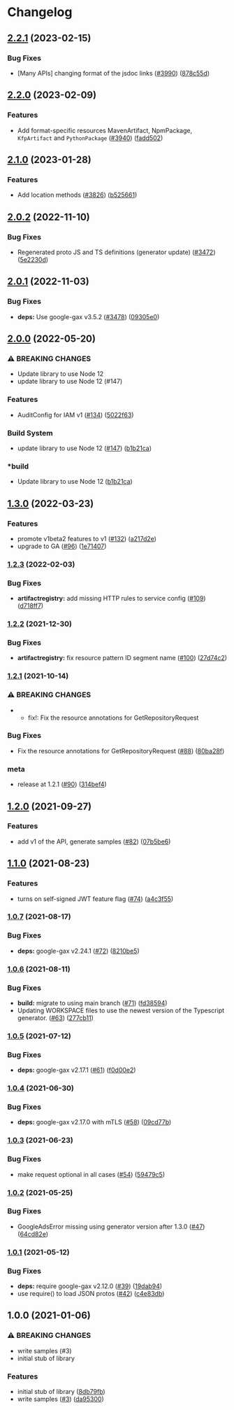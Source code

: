 # Changelog

## [2.2.1](https://github.com/googleapis/google-cloud-node/compare/artifact-registry-v2.2.0...artifact-registry-v2.2.1) (2023-02-15)


### Bug Fixes

* [Many APIs] changing format of the jsdoc links ([#3990](https://github.com/googleapis/google-cloud-node/issues/3990)) ([878c55d](https://github.com/googleapis/google-cloud-node/commit/878c55d62af7e41e8d5050b081e4b79202b1b9cc))

## [2.2.0](https://github.com/googleapis/google-cloud-node/compare/artifact-registry-v2.1.0...artifact-registry-v2.2.0) (2023-02-09)


### Features

* Add format-specific resources MavenArtifact, NpmPackage, `KfpArtifact` and `PythonPackage` ([#3940](https://github.com/googleapis/google-cloud-node/issues/3940)) ([fadd502](https://github.com/googleapis/google-cloud-node/commit/fadd502bd91d470528abec33871776ab1875929d))

## [2.1.0](https://github.com/googleapis/google-cloud-node/compare/artifact-registry-v2.0.2...artifact-registry-v2.1.0) (2023-01-28)


### Features

* Add location methods ([#3826](https://github.com/googleapis/google-cloud-node/issues/3826)) ([b525661](https://github.com/googleapis/google-cloud-node/commit/b525661ed04cf91720cf75cb4b0ad0e2ab540ff7))

## [2.0.2](https://github.com/googleapis/google-cloud-node/compare/artifact-registry-v2.0.1...artifact-registry-v2.0.2) (2022-11-10)


### Bug Fixes

* Regenerated proto JS and TS definitions (generator update) ([#3472](https://github.com/googleapis/google-cloud-node/issues/3472)) ([5e2230d](https://github.com/googleapis/google-cloud-node/commit/5e2230dfc4302bb2ac9628ff4200eb46509e103d))

## [2.0.1](https://github.com/googleapis/google-cloud-node/compare/artifact-registry-v2.0.0...artifact-registry-v2.0.1) (2022-11-03)


### Bug Fixes

* **deps:** Use google-gax v3.5.2 ([#3478](https://github.com/googleapis/google-cloud-node/issues/3478)) ([09305e0](https://github.com/googleapis/google-cloud-node/commit/09305e06548b89dc17bb3d3167e2d1e69588caa4))

## [2.0.0](https://github.com/googleapis/nodejs-artifact-registry/compare/v1.3.0...v2.0.0) (2022-05-20)

### ⚠ BREAKING CHANGES

* Update library to use Node 12
* update library to use Node 12 (#147)


### Features

* AuditConfig for IAM v1 ([#134](https://github.com/googleapis/nodejs-artifact-registry/issues/134)) ([5022f63](https://github.com/googleapis/nodejs-artifact-registry/commit/5022f6319c872cd90750c0d3d1e6b74c4a35df9e))

### Build System

* update library to use Node 12 ([#147](https://github.com/googleapis/nodejs-artifact-registry/issues/147)) ([b1b21ca](https://github.com/googleapis/nodejs-artifact-registry/commit/b1b21ca8d30b9b493a9491c0df2665284db95bc8))


### *build

* Update library to use Node 12 ([b1b21ca](https://github.com/googleapis/nodejs-artifact-registry/commit/b1b21ca8d30b9b493a9491c0df2665284db95bc8))

## [1.3.0](https://github.com/googleapis/nodejs-artifact-registry/compare/v1.2.3...v1.3.0) (2022-03-23)


### Features

* promote v1beta2 features to v1 ([#132](https://github.com/googleapis/nodejs-artifact-registry/issues/132)) ([a217d2e](https://github.com/googleapis/nodejs-artifact-registry/commit/a217d2e62db8b6f297f13158e8140f88092d0cef))
* upgrade to GA ([#96](https://github.com/googleapis/nodejs-artifact-registry/issues/96)) ([1e71407](https://github.com/googleapis/nodejs-artifact-registry/commit/1e71407f9251ececddc945e0511b63cee2965fee))

### [1.2.3](https://github.com/googleapis/nodejs-artifact-registry/compare/v1.2.2...v1.2.3) (2022-02-03)


### Bug Fixes

* **artifactregistry:** add missing HTTP rules to service config ([#109](https://github.com/googleapis/nodejs-artifact-registry/issues/109)) ([d718ff7](https://github.com/googleapis/nodejs-artifact-registry/commit/d718ff7cdd230c08dd79943ff118232ba87febb3))

### [1.2.2](https://www.github.com/googleapis/nodejs-artifact-registry/compare/v1.2.1...v1.2.2) (2021-12-30)


### Bug Fixes

* **artifactregistry:** fix resource pattern ID segment name ([#100](https://www.github.com/googleapis/nodejs-artifact-registry/issues/100)) ([27d74c2](https://www.github.com/googleapis/nodejs-artifact-registry/commit/27d74c2d59bf0f9a8985f89b5440ef2fc8e45008))

### [1.2.1](https://www.github.com/googleapis/nodejs-artifact-registry/compare/v1.2.0...v1.2.1) (2021-10-14)


### ⚠ BREAKING CHANGES

* * fix!: Fix the resource annotations for GetRepositoryRequest

### Bug Fixes

* Fix the resource annotations for GetRepositoryRequest ([#88](https://www.github.com/googleapis/nodejs-artifact-registry/issues/88)) ([80ba28f](https://www.github.com/googleapis/nodejs-artifact-registry/commit/80ba28f3d3df7ac211edd82b10bb966f61f787f6))


### meta

* release at 1.2.1 ([#90](https://www.github.com/googleapis/nodejs-artifact-registry/issues/90)) ([314bef4](https://www.github.com/googleapis/nodejs-artifact-registry/commit/314bef484ad3cc0aa7f673c9674115689f529d88))

## [1.2.0](https://www.github.com/googleapis/nodejs-artifact-registry/compare/v1.1.0...v1.2.0) (2021-09-27)


### Features

* add v1 of the API, generate samples ([#82](https://www.github.com/googleapis/nodejs-artifact-registry/issues/82)) ([07b5be6](https://www.github.com/googleapis/nodejs-artifact-registry/commit/07b5be6b149324f451414bff52e2c1014f127d86))

## [1.1.0](https://www.github.com/googleapis/nodejs-artifact-registry/compare/v1.0.7...v1.1.0) (2021-08-23)


### Features

* turns on self-signed JWT feature flag ([#74](https://www.github.com/googleapis/nodejs-artifact-registry/issues/74)) ([a4c3f55](https://www.github.com/googleapis/nodejs-artifact-registry/commit/a4c3f556afe45914ce303ac665e56487f6ed8c5d))

### [1.0.7](https://www.github.com/googleapis/nodejs-artifact-registry/compare/v1.0.6...v1.0.7) (2021-08-17)


### Bug Fixes

* **deps:** google-gax v2.24.1 ([#72](https://www.github.com/googleapis/nodejs-artifact-registry/issues/72)) ([8210be5](https://www.github.com/googleapis/nodejs-artifact-registry/commit/8210be54c1ddec04a7f24d2ee356fdf143c92de2))

### [1.0.6](https://www.github.com/googleapis/nodejs-artifact-registry/compare/v1.0.5...v1.0.6) (2021-08-11)


### Bug Fixes

* **build:** migrate to using main branch ([#71](https://www.github.com/googleapis/nodejs-artifact-registry/issues/71)) ([fd38594](https://www.github.com/googleapis/nodejs-artifact-registry/commit/fd385943ba34cda330260fd32cfe934fa068cecf))
* Updating WORKSPACE files to use the newest version of the Typescript generator. ([#63](https://www.github.com/googleapis/nodejs-artifact-registry/issues/63)) ([277cb11](https://www.github.com/googleapis/nodejs-artifact-registry/commit/277cb116059aebc3f87a0ad749350a80e448ea8f))

### [1.0.5](https://www.github.com/googleapis/nodejs-artifact-registry/compare/v1.0.4...v1.0.5) (2021-07-12)


### Bug Fixes

* **deps:** google-gax v2.17.1 ([#61](https://www.github.com/googleapis/nodejs-artifact-registry/issues/61)) ([f0d00e2](https://www.github.com/googleapis/nodejs-artifact-registry/commit/f0d00e2a818964158440f97d37a6c00a56ec582b))

### [1.0.4](https://www.github.com/googleapis/nodejs-artifact-registry/compare/v1.0.3...v1.0.4) (2021-06-30)


### Bug Fixes

* **deps:** google-gax v2.17.0 with mTLS ([#58](https://www.github.com/googleapis/nodejs-artifact-registry/issues/58)) ([09cd77b](https://www.github.com/googleapis/nodejs-artifact-registry/commit/09cd77bd7e4f7b543c5796003a35a1f05ee14429))

### [1.0.3](https://www.github.com/googleapis/nodejs-artifact-registry/compare/v1.0.2...v1.0.3) (2021-06-23)


### Bug Fixes

* make request optional in all cases ([#54](https://www.github.com/googleapis/nodejs-artifact-registry/issues/54)) ([59479c5](https://www.github.com/googleapis/nodejs-artifact-registry/commit/59479c5c1389415b83f43c7f851ada2a02e28ca4))

### [1.0.2](https://www.github.com/googleapis/nodejs-artifact-registry/compare/v1.0.1...v1.0.2) (2021-05-25)


### Bug Fixes

* GoogleAdsError missing using generator version after 1.3.0 ([#47](https://www.github.com/googleapis/nodejs-artifact-registry/issues/47)) ([64cd82e](https://www.github.com/googleapis/nodejs-artifact-registry/commit/64cd82e6ba344495d61338642b930b873ca4c66e))

### [1.0.1](https://www.github.com/googleapis/nodejs-artifact-registry/compare/v1.0.0...v1.0.1) (2021-05-12)


### Bug Fixes

* **deps:** require google-gax v2.12.0 ([#39](https://www.github.com/googleapis/nodejs-artifact-registry/issues/39)) ([19dab94](https://www.github.com/googleapis/nodejs-artifact-registry/commit/19dab9455d86f078785102f8094567faa3534657))
* use require() to load JSON protos ([#42](https://www.github.com/googleapis/nodejs-artifact-registry/issues/42)) ([c4e83db](https://www.github.com/googleapis/nodejs-artifact-registry/commit/c4e83db23c4eafed55f83755d2c16df75ac57b8c))

## 1.0.0 (2021-01-06)


### ⚠ BREAKING CHANGES

* write samples (#3)
* initial stub of library

### Features

* initial stub of library ([8db79fb](https://www.github.com/googleapis/nodejs-artifact-registry/commit/8db79fbc711b89107e670db54d69f9685dae457b))
* write samples ([#3](https://www.github.com/googleapis/nodejs-artifact-registry/issues/3)) ([da95300](https://www.github.com/googleapis/nodejs-artifact-registry/commit/da95300b3b7be3bac9c048d93a625bd020847280))

